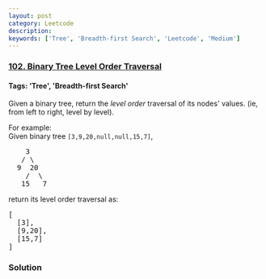 ```yaml
---
layout: post
category: Leetcode
description: 
keywords: ['Tree', 'Breadth-first Search', 'Leetcode', 'Medium']
---
```

### [102. Binary Tree Level Order Traversal](https://leetcode.com/problems/binary-tree-level-order-traversal)

#### Tags: 'Tree', 'Breadth-first Search'

<div class="content__u3I1 question-content__JfgR"><div><p>Given a binary tree, return the <i>level order</i> traversal of its nodes' values. (ie, from left to right, level by level).</p>
<p>
For example:<br/>
Given binary tree <code>[3,9,20,null,null,15,7]</code>,<br/>
</p><pre>    3
   / \
  9  20
    /  \
   15   7
</pre>
<p></p>
<p>
return its level order traversal as:<br/>
</p><pre>[
  [3],
  [9,20],
  [15,7]
]
</pre>
<p></p></div></div>

### Solution
